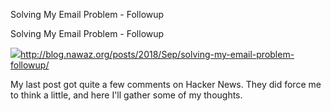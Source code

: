 Solving My Email Problem - Followup

Solving My Email Problem - Followup

![](data:)http://blog.nawaz.org/posts/2018/Sep/solving-my-email-problem-followup/

My last post got quite a few comments on Hacker News. They did force me to think a little, and here I'll gather some of my thoughts.
